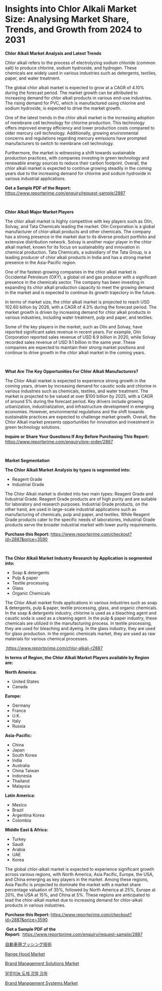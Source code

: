 <p><h1>Insights into Chlor Alkali Market Size: Analysing Market Share, Trends, and Growth from 2024 to 2031</h1></p><p><strong>Chlor Alkali Market Analysis and Latest Trends</strong></p>
<p><p>Chlor alkali refers to the process of electrolyzing sodium chloride (common salt) to produce chlorine, sodium hydroxide, and hydrogen. These chemicals are widely used in various industries such as detergents, textiles, paper, and water treatment.</p><p>The global chlor alkali market is expected to grow at a CAGR of 4.10% during the forecast period. The market growth can be attributed to increasing demand for chlor alkali products in various end-use industries. The rising demand for PVC, which is manufactured using chlorine and sodium hydroxide, is expected to drive the market growth.</p><p>One of the latest trends in the chlor alkali market is the increasing adoption of membrane cell technology for chlorine production. This technology offers improved energy efficiency and lower production costs compared to older mercury cell technology. Additionally, growing environmental concerns and regulations regarding mercury emissions have prompted manufacturers to switch to membrane cell technology.</p><p>Furthermore, the market is witnessing a shift towards sustainable production practices, with companies investing in green technology and renewable energy sources to reduce their carbon footprint. Overall, the chlor alkali market is expected to continue growing steadily in the coming years due to the increasing demand for chlorine and sodium hydroxide in various industrial applications.</p></p>
<p><strong>Get a Sample PDF of the Report:&nbsp;</strong> <a href="https://www.reportprime.com/enquiry/request-sample/2887">https://www.reportprime.com/enquiry/request-sample/2887</a></p>
<p>&nbsp;</p>
<p><strong>Chlor Alkali Major Market Players</strong></p>
<p><p>The chlor alkali market is highly competitive with key players such as Olin, Solvay, and Tata Chemicals leading the market. Olin Corporation is a global manufacturer of chlor-alkali products and other chemicals. The company has a strong presence in the market due to its diverse product portfolio and extensive distribution network. Solvay is another major player in the chlor alkali market, known for its focus on sustainability and innovation in chemical production. Tata Chemicals, a subsidiary of the Tata Group, is a leading producer of chlor alkali products in India and has a strong market presence in the Asia-Pacific region.</p><p>One of the fastest-growing companies in the chlor alkali market is Occidental Petroleum (OXY), a global oil and gas producer with a significant presence in the chemicals sector. The company has been investing in expanding its chlor alkali production capacity to meet the growing demand in the market and is expected to continue its growth trajectory in the future.</p><p>In terms of market size, the chlor alkali market is projected to reach USD 102.60 billion by 2026, with a CAGR of 4.3% during the forecast period. The market growth is driven by increasing demand for chlor alkali products in various industries, including water treatment, pulp and paper, and textiles.</p><p>Some of the key players in the market, such as Olin and Solvay, have reported significant sales revenue in recent years. For example, Olin Corporation reported sales revenue of USD 6.9 billion in 2020, while Solvay recorded sales revenue of USD 9.1 billion in the same year. These companies are expected to maintain their strong market positions and continue to drive growth in the chlor alkali market in the coming years.</p></p>
<p>&nbsp;</p>
<p><strong>What Are The Key Opportunities For Chlor Alkali Manufacturers?</strong></p>
<p><p>The Chlor Alkali market is expected to experience strong growth in the coming years, driven by increasing demand for caustic soda and chlorine in various industries such as chemicals, textiles, and water treatment. The market is projected to be valued at over $100 billion by 2025, with a CAGR of around 5% during the forecast period. Key drivers include growing urbanization, industrialization, and infrastructure development in emerging economies. However, environmental regulations and the shift towards sustainable practices are expected to challenge market growth. Overall, the Chlor Alkali market presents opportunities for innovation and investment in green technology solutions.</p></p>
<p><strong>Inquire or Share Your Questions If Any Before Purchasing This Report:</strong> <a href="https://www.reportprime.com/enquiry/pre-order/2887">https://www.reportprime.com/enquiry/pre-order/2887</a></p>
<p>&nbsp;</p>
<p><strong>Market Segmentation</strong></p>
<p><strong>The Chlor Alkali Market Analysis by types is segmented into:</strong></p>
<p><ul><li>Reagent Grade</li><li>Industrial Grade</li></ul></p>
<p><p>The Chlor Alkali market is divided into two main types: Reagent Grade and Industrial Grade. Reagent Grade products are of high purity and are suitable for laboratory and research purposes. Industrial Grade products, on the other hand, are used in large-scale industrial applications such as manufacturing of chemicals, pulp and paper, and textiles. While Reagent Grade products cater to the specific needs of laboratories, Industrial Grade products serve the broader industrial market with lower purity requirements.</p></p>
<p><strong>Purchase this Report:&nbsp;</strong><a href="https://www.reportprime.com/checkout?id=2887&price=3590">https://www.reportprime.com/checkout?id=2887&price=3590</a></p>
<p>&nbsp;</p>
<p><strong>The Chlor Alkali Market Industry Research by Application is segmented into:</strong></p>
<p><ul><li>Soap & detergents</li><li>Pulp & paper</li><li>Textile processing</li><li>Glass</li><li>Organic Chemicals</li></ul></p>
<p><p>The Chlor Alkali market finds applications in various industries such as soap & detergents, pulp & paper, textile processing, glass, and organic chemicals. In the soap & detergents industry, chlorine is used as a bleaching agent and caustic soda is used as a cleaning agent. In the pulp & paper industry, these chemicals are utilized in the manufacturing process. In textile processing, they are used for bleaching and dyeing. In the glass industry, they are used for glass production. In the organic chemicals market, they are used as raw materials for various chemical processes.</p></p>
<p><a href="https://www.reportprime.com/chlor-alkali-r2887">&nbsp;https://www.reportprime.com/chlor-alkali-r2887</a></p>
<p><strong>In terms of Region, the Chlor Alkali Market Players available by Region are:</strong></p>
<p>
    <p> <strong> North America: </strong>
        <ul>
            <li>United States</li>
            <li>Canada</li>
        </ul>
        </p> 
    <p> <strong> Europe: </strong>
        <ul>
            <li>Germany</li>
            <li>France</li>
            <li>U.K.</li>
            <li>Italy</li>
            <li>Russia</li>
        </ul>
        </p> 
    <p> <strong> Asia-Pacific: </strong>
        <ul>
            <li>China</li>
            <li>Japan</li>
            <li>South Korea</li>
            <li>India</li>
            <li>Australia</li>
            <li>China Taiwan</li>
            <li>Indonesia</li>
            <li>Thailand</li>
            <li>Malaysia</li>
        </ul>
        </p> 
    <p> <strong> Latin America: </strong>
        <ul>
            <li>Mexico</li>
            <li>Brazil</li>
            <li>Argentina Korea</li>
            <li>Colombia</li>
        </ul>
        </p> 
    <p> <strong> Middle East & Africa: </strong>
        <ul>
            <li>Turkey</li>
            <li>Saudi</li>
            <li>Arabia</li>
            <li>UAE</li>
            <li>Korea</li>
        </ul>
    </p>
    </p>
<p><p>The global chlor-alkali market is expected to experience significant growth across various regions, with North America, Asia Pacific, Europe, the USA, and China emerging as key players in the market. Among these regions, Asia Pacific is projected to dominate the market with a market share percentage valuation of 35%, followed by North America at 25%, Europe at 20%, the USA at 15%, and China at 5%. These regions are anticipated to lead the chlor-alkali market due to increasing demand for chlor-alkali products in various industries.</p></p>
<p><strong>Purchase this Report: </strong><a href="https://www.reportprime.com/checkout?id=2887&price=3590">https://www.reportprime.com/checkout?id=2887&price=3590</a></p>
<p>&nbsp;<strong>Get a Sample PDF of the Report:&nbsp;&nbsp;</strong><a href="https://www.reportprime.com/enquiry/request-sample/2887">https://www.reportprime.com/enquiry/request-sample/2887</a></p>
<p><strong></strong></p>
<p><p><a href="https://medium.com/@thchukest8q/%E8%87%AA%E5%8B%95%E8%BB%8A%E3%83%96%E3%83%83%E3%82%B7%E3%83%B3%E3%82%B0%E6%8A%80%E8%A1%93%E7%94%A3%E6%A5%AD%E3%81%AE%E6%B4%9E%E5%AF%9F-2031%E5%B9%B4%E3%81%BE%E3%81%A7%E3%81%AE%E5%B8%82%E5%A0%B4%E9%87%91%E8%9E%8D%E7%8A%B6%E6%B3%81-%E5%B8%82%E5%A0%B4%E8%A6%8F%E6%A8%A1-%E3%81%8A%E3%82%88%E3%81%B3%E5%8F%8E%E7%9B%8A%E5%88%86%E6%9E%90-4c0886865bbc">自動車用ブッシング技術</a></p><p><a href="https://www.linkedin.com/pulse/range-hood-market-share-amp-analysis-growth-trends-forecasts-umprc?trackingId=%2F7hMX3zrUlzG0O80ldWM%2Bw%3D%3D">Range Hood Market</a></p><p><a href="https://issuu.com/reportprime-2/docs/brand-management-solutions-market-size-2030.pptx">Brand Management Solutions Market</a></p><p><a href="https://medium.com/@audieyost2004/%EC%95%8C%EB%A3%A8%EB%AF%B8%EB%8A%84-%EB%8F%84%EC%B2%B4-%EC%B2%A0%EB%A1%9C-%EB%B3%B4%EA%B0%95-%EC%82%B0%EC%97%85%EC%97%90-%EB%8C%80%ED%95%9C-%ED%86%B5%EC%B0%B0-%EC%8B%9C%EC%9E%A5-%EC%9E%AC%EC%A0%95-%EC%83%81%ED%83%9C-%EC%8B%9C%EC%9E%A5-%EA%B7%9C%EB%AA%A8-%EB%B0%8F-2031%EB%85%84%EA%B9%8C%EC%A7%80%EC%9D%98-%EC%88%98%EC%9D%B5-%EB%B6%84%EC%84%9D-90d721811874">알루미늄 도체 강철 강화</a></p><p><a href="https://issuu.com/reportprime-2/docs/brand-management-systems-market-size-2030.pptx">Brand Management Systems Market</a></p></p>